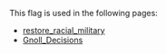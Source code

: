 This flag is used in the following pages:
 - [restore_racial_military](../events/restore_racial_military.md)
 - [Gnoll_Decisions](../decisions/Gnoll_Decisions.md)
